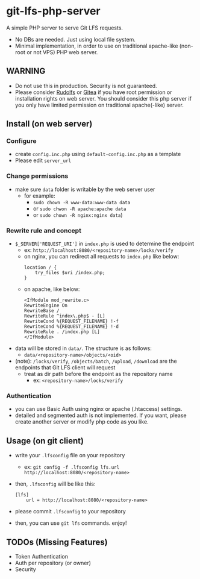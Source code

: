 # git-lfs-php-server

A simple PHP server to serve Git LFS requests.

- No DBs are needed. Just using local file system.
- Minimal implementation, in order to use on traditional apache-like (non-root or not VPS) PHP web server.

## WARNING

- Do not use this in production. Security is not guaranteed.
- Please consider [Rudolfs](https://github.com/jasonwhite/rudolfs) or [Gitea](https://github.com/go-gitea/gitea) if you have root permission or installation rights on web server. You should consider this php server if you only have limited permission on traditional apache(-like) server.

## Install (on web server)

### Configure

- create `config.inc.php` using `default-config.inc.php` as a template
- Please edit `server_url`

### Change permissions

- make sure `data` folder is writable by the web server user
  - for example:
    - `sudo chown -R www-data:www-data data`
    - or `sudo chwon -R apache:apache data`
    - or `sudo chown -R nginx:nginx data`)

### Rewrite rule and concept

- `$_SERVER['REQUEST_URI']` in `index.php` is used to determine the endpoint
  - ex: `http://localhost:8080/<repository-name>/locks/verify`
  - on nginx, you can redirect all requests to `index.php` like below:
    ```
    location / {
        try_files $uri /index.php;
    }
    ```
  - on apache, like below:
    ```
    <IfModule mod_rewrite.c>
    RewriteEngine On
    RewriteBase /
    RewriteRule ^index\.php$ - [L]
    RewriteCond %{REQUEST_FILENAME} !-f
    RewriteCond %{REQUEST_FILENAME} !-d
    RewriteRule . /index.php [L]
    </IfModule>
    ```
- data will be stored in `data/`. The structure is as follows:
  - `data/<repository-name>/objects/<oid>`
- (note): `/locks/verify`, `/objects/batch`, `/upload`, `/download` are the endpoints that Git LFS client will request
  - treat as dir path before the endpoint as the repository name
    - ex: `<repository-name>/locks/verify`

### Authentication

- you can use Basic Auth using nginx or apache (.htaccess) settings.
- detailed and segmented auth is not implemented. If you want, please create another server or modify php code as you like.

## Usage (on git client)

- write your `.lfsconfig` file on your repository
  - ex: `git config -f .lfsconfig lfs.url http://localhost:8080/<repository-name>`

- then, `.lfsconfig` will be like this:
    ```
    [lfs]
        url = http://localhost:8080/<repository-name>
    ```

- please commit `.lfsconfig` to your repository
- then, you can use `git lfs` commands. enjoy!

## TODOs (Missing Features)

- Token Authentication
- Auth per repository (or owner)
- Security
